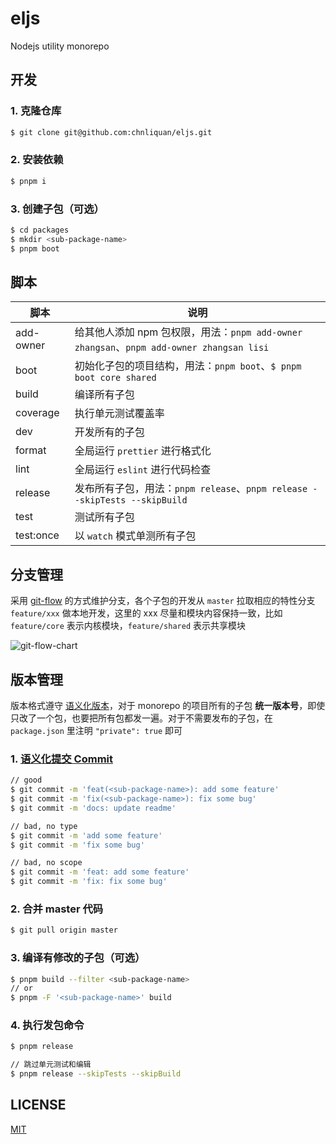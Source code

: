 # eljs

Nodejs utility monorepo

## 开发

### 1. 克隆仓库

```bash
$ git clone git@github.com:chnliquan/eljs.git
```

### 2. 安装依赖

```bash
$ pnpm i
```

### 3. 创建子包（可选）

```bash
$ cd packages
$ mkdir <sub-package-name>
$ pnpm boot
```

## 脚本

| 脚本      | 说明                                                                                     |
| --------- | ---------------------------------------------------------------------------------------- |
| add-owner | 给其他人添加 npm 包权限，用法：`pnpm add-owner zhangsan`、`pnpm add-owner zhangsan lisi` |
| boot      | 初始化子包的项目结构，用法：`pnpm boot`、`$ pnpm boot core shared`                       |
| build     | 编译所有子包                                                                             |
| coverage  | 执行单元测试覆盖率                                                                       |
| dev       | 开发所有的子包                                                                           |
| format    | 全局运行 `prettier` 进行格式化                                                           |
| lint      | 全局运行 `eslint` 进行代码检查                                                           |
| release   | 发布所有子包，用法：`pnpm release`、`pnpm release --skipTests --skipBuild`               |
| test      | 测试所有子包                                                                             |
| test:once | 以 `watch` 模式单测所有子包                                                              |

## 分支管理

采用 [git-flow](https://nvie.com/posts/a-successful-git-branching-model/) 的方式维护分支，各个子包的开发从 `master` 拉取相应的特性分支 `feature/xxx` 做本地开发，这里的 xxx 尽量和模块内容保持一致，比如 `feature/core` 表示内核模块，`feature/shared` 表示共享模块

![git-flow-chart](https://static.yximgs.com/udata/pkg/ks-ad-fe/chrome-plugin-upload/2022-04-01/1648793291308.92a2b518ac6526d9.png)

## 版本管理

版本格式遵守 [语义化版本](https://semver.org/lang/zh-CN/)，对于 monorepo 的项目所有的子包 **统一版本号**，即使只改了一个包，也要把所有包都发一遍。对于不需要发布的子包，在 `package.json` 里注明 `"private": true` 即可

### 1. [语义化提交 Commit](https://www.conventionalcommits.org/en/v1.0.0/#summary)

```bash
// good
$ git commit -m 'feat(<sub-package-name>): add some feature'
$ git commit -m 'fix(<sub-package-name>): fix some bug'
$ git commit -m 'docs: update readme'

// bad, no type
$ git commit -m 'add some feature'
$ git commit -m 'fix some bug'

// bad, no scope
$ git commit -m 'feat: add some feature'
$ git commit -m 'fix: fix some bug'
```

### 2. 合并 master 代码

```bash
$ git pull origin master
```

### 3. 编译有修改的子包（可选）

```bash
$ pnpm build --filter <sub-package-name>
// or
$ pnpm -F '<sub-package-name>' build
```

### 4. 执行发包命令

```bash
$ pnpm release

// 跳过单元测试和编辑
$ pnpm release --skipTests --skipBuild
```

## LICENSE

[MIT](https://github.com/chnliquan/eljs/blob/master/LICENSE)
